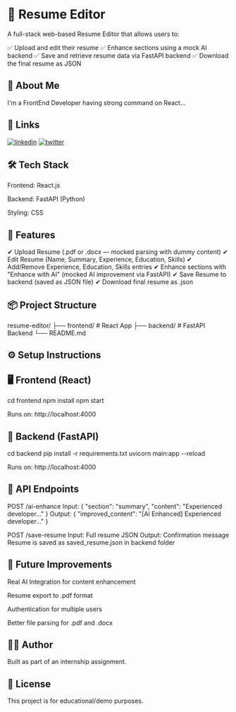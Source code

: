 
# 📄 Resume Editor

A full-stack web-based Resume Editor that allows users to:

✅ Upload and edit their resume
✅ Enhance sections using a mock AI backend
✅ Save and retrieve resume data via FastAPI backend
✅ Download the final resume as JSON
## 🚀 About Me
I'm a FrontEnd Developer having strong command on React...


## 🔗 Links
[![linkedin](https://img.shields.io/badge/linkedin-0A66C2?style=for-the-badge&logo=linkedin&logoColor=white)](https://www.linkedin.com/in/shivanshu-mishra-98955a24b/)
[![twitter](https://img.shields.io/badge/twitter-1DA1F2?style=for-the-badge&logo=twitter&logoColor=white)](https://x.com/SM_mishra17)


## 🛠️ Tech Stack


Frontend: React.js

Backend: FastAPI (Python)

Styling: CSS
## 🚀 Features
✔ Upload Resume (.pdf or .docx — mocked parsing with dummy content)
✔ Edit Resume (Name, Summary, Experience, Education, Skills)
✔ Add/Remove Experience, Education, Skills entries
✔ Enhance sections with "Enhance with AI" (mocked AI improvement via FastAPI)
✔ Save Resume to backend (saved as JSON file)
✔ Download final resume as .json
## 📦 Project Structure

resume-editor/
├── frontend/      # React App
├── backend/       # FastAPI Backend
└── README.md

## ⚙️ Setup Instructions
## 🖥️ Frontend (React)

cd frontend
npm install
npm start

Runs on: http://localhost:4000
## 🐍 Backend (FastAPI)

cd backend
pip install -r requirements.txt
uvicorn main:app --reload

Runs on: http://localhost:4000
## 🔗 API Endpoints

POST /ai-enhance
Input: { "section": "summary", "content": "Experienced developer..." }
Output: { "improved_content": "[AI Enhanced] Experienced developer..." }

POST /save-resume
Input: Full resume JSON
Output: Confirmation message
Resume is saved as saved_resume.json in backend folder
## 🎨 Future Improvements

Real AI Integration for content enhancement

Resume export to .pdf format

Authentication for multiple users

Better file parsing for .pdf and .docx


## 👨‍💻 Author

Built as part of an internship assignment.
## 📝 License

This project is for educational/demo purposes.
